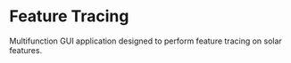 # Feature Tracing

Multifunction GUI application designed to perform feature tracing on solar features. 
